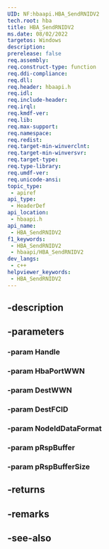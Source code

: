 ```yaml
---
UID: NF:hbaapi.HBA_SendRNIDV2
tech.root: hba
title: HBA_SendRNIDV2
ms.date: 08/02/2022
targetos: Windows
description: 
prerelease: false
req.assembly: 
req.construct-type: function
req.ddi-compliance: 
req.dll: 
req.header: hbaapi.h
req.idl: 
req.include-header: 
req.irql: 
req.kmdf-ver: 
req.lib: 
req.max-support: 
req.namespace: 
req.redist: 
req.target-min-winverclnt: 
req.target-min-winversvr: 
req.target-type: 
req.type-library: 
req.umdf-ver: 
req.unicode-ansi: 
topic_type:
 - apiref
api_type:
 - HeaderDef
api_location:
 - hbaapi.h
api_name:
 - HBA_SendRNIDV2
f1_keywords:
 - HBA_SendRNIDV2
 - hbaapi/HBA_SendRNIDV2
dev_langs:
 - c++
helpviewer_keywords:
 - HBA_SendRNIDV2
---
```


## -description

## -parameters

### -param Handle

### -param HbaPortWWN

### -param DestWWN

### -param DestFCID

### -param NodeIdDataFormat

### -param pRspBuffer

### -param pRspBufferSize

## -returns

## -remarks

## -see-also

